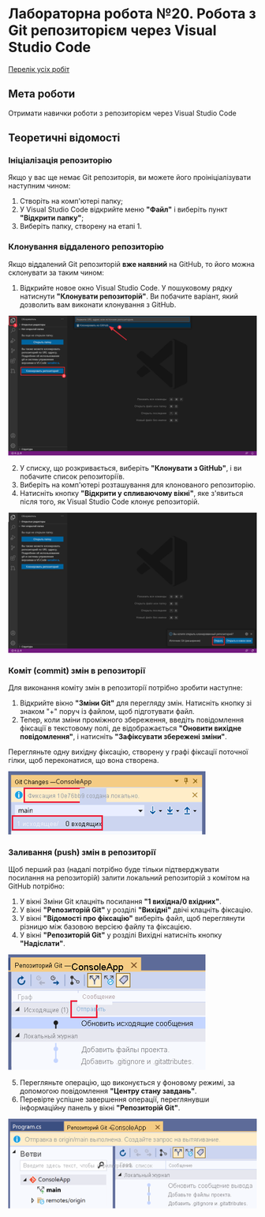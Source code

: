 # Лабораторна робота №20. Робота з Git репозиторієм через Visual Studio Code

[Перелік усіх робіт](README.md)

## Мета роботи

Отримати навички роботи з репозиторієм через Visual Studio Code

## Теоретичні відомості

### Ініціалізація репозиторію

Якщо у вас ще немає Git репозиторія, ви можете його проініціалізувати наступним чином:

1. Створіть на комп'ютері папку;
2. У Visual Studio Code відкрийте меню **"Файл"** і виберіть пункт **"Відкрити папку"**;
3. Виберіть папку, створену на етапі 1.

### Клонування віддаленого репозиторію

Якщо віддалений Git репозиторій **вже наявний** на GitHub, то його можна склонувати за таким чином:

1. Відкрийте новое окно Visual Studio Code. У пошуковому рядку натиснути **"Клонувати репозиторій"**. Ви побачите варіант, який дозволить вам виконати клонування з GitHub.

![](img/20-01.png)

2. У списку, що розкривається, виберіть **"Клонувати з GitHub"**, і ви побачите список репозиторіїв.
3. Виберіть на комп'ютері розташування для клонованого репозиторію.
4. Натисніть кнопку **"Відкрити у спливаючому вікні"**, яке з'явиться після того, як Visual Studio Code клонує репозиторій.

![](img/20-02.png)

### Коміт (commit) змін в репозиторії

Для виконання коміту змін в репозиторії потрібно зробити наступне:

1. Відкрийте вікно **"Зміни Git"** для перегляду змін. Натисніть кнопку зі знаком "+" поруч із файлом, щоб підготувати файл.
2. Тепер, коли зміни проміжного збереження, введіть повідомлення фіксації в текстовому полі, де відображається **"Оновити вихідне повідомлення"**, і натисніть **"Зафіксувати збережені зміни"**.

Перегляньте одну вихідну фіксацію, створену у графі фіксації поточної гілки, щоб переконатися, що вона створена.

![](img/20-03.png)

### Заливання (push) змін в репозиторії

Щоб перший раз (надалі потрібно буде тільки підтверджувати посилання на репозиторій) залити локальний репозиторій з комітом на GitHub потрібно:

1. У вікні Зміни Git клацніть посилання **"1 вихідна/0 вхідних"**.
2. У вікні **"Репозиторій Git"** у розділі **"Вихідні"** двічі клацніть фіксацію.
3. У вікні **"Відомості про фіксацію"** виберіть файл, щоб переглянути різницю між базовою версією файлу та фіксацією.
4. У вікні **"Репозиторій Git"** у розділі Вихідні натисніть кнопку **"Надіслати"**.

![](img/20-04.png)

5. Перегляньте операцію, що виконується у фоновому режимі, за допомогою повідомлення **"Центру стану завдань"**.
6. Перевірте успішне завершення операції, переглянувши інформаційну панель у вікні **"Репозиторій Git"**.

![](img/20-05.png)
